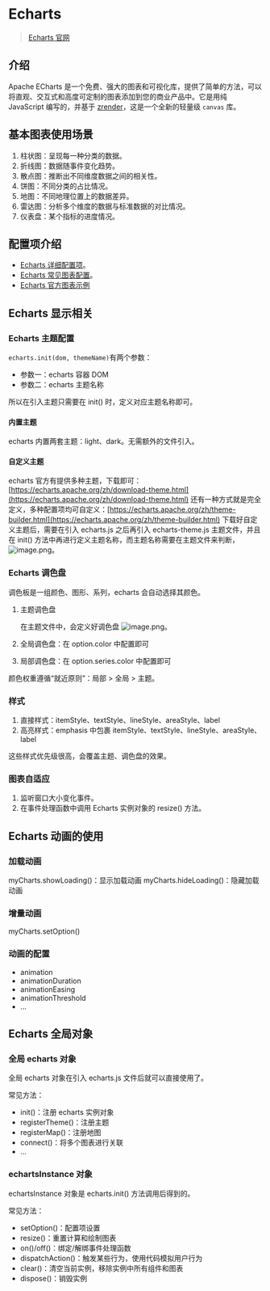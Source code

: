 # Echarts

> [Echarts 官网](https://echarts.apache.org/en/index.html)

## 介绍

Apache ECharts 是一个免费、强大的图表和可视化库，提供了简单的方法，可以将直观、交互式和高度可定制的图表添加到您的商业产品中。它是用纯 JavaScript 编写的，并基于 [zrender](https://github.com/ecomfe/zrender)，这是一个全新的轻量级 `canvas` 库。

## 基本图表使用场景

1. 柱状图：呈现每一种分类的数据。
2. 折线图：数据随事件变化趋势。
3. 散点图：推断出不同维度数据之间的相关性。
4. 饼图：不同分类的占比情况。
5. 地图：不同地理位置上的数据差异。
6. 雷达图：分析多个维度的数据与标准数据的对比情况。
7. 仪表盘：某个指标的进度情况。

## 配置项介绍

- [Echarts 详细配置项](https://echarts.apache.org/zh/option.html)。
- [Echarts 常见图表配置](https://github.com/VfanLee/code-notes/echarts-demo)。
- [Echarts 官方图表示例](https://echarts.apache.org/examples/zh/index.html)

## Echarts 显示相关

### Echarts 主题配置

`echarts.init(dom, themeName)`有两个参数：

- 参数一：echarts 容器 DOM
- 参数二：echarts 主题名称

所以在引入主题只需要在 init() 时，定义对应主题名称即可。

#### 内置主题

echarts 内置两套主题：light、dark。无需额外的文件引入。

#### 自定义主题

echarts 官方有提供多种主题，下载即可：[https://echarts.apache.org/zh/download-theme.html](https://echarts.apache.org/zh/download-theme.html)
还有一种方式就是完全定义，多种配置项均可自定义：[https://echarts.apache.org/zh/theme-builder.html](https://echarts.apache.org/zh/theme-builder.html)
下载好自定义主题后，需要在引入 echarts.js 之后再引入 echarts-theme.js 主题文件，并且在 init() 方法中再进行定义主题名称，而主题名称需要在主题文件来判断，![image.png](https://cdn.nlark.com/yuque/0/2022/png/12641056/1666430280024-26edc9ca-98ed-4752-95b1-19add731804b.png#clientId=u9d0f9484-9516-4&from=paste&height=216&id=u7b94dac2&originHeight=432&originWidth=763&originalType=binary&ratio=1&rotation=0&showTitle=false&size=56259&status=done&style=none&taskId=ue5fb5f52-1428-4afe-97b7-f8ae6facb7b&title=&width=381.5)。

### Echarts 调色盘

调色板是一组颜色、图形、系列，echarts 会自动选择其颜色。

1. 主题调色盘

   在主题文件中，会定义好调色盘 ![image.png](https://cdn.nlark.com/yuque/0/2022/png/12641056/1666430452847-1819a2ff-b534-46a5-9ea1-bb3265a41e3d.png#clientId=u9d0f9484-9516-4&from=paste&height=255&id=u7857d08e&originHeight=509&originWidth=889&originalType=binary&ratio=1&rotation=0&showTitle=false&size=69274&status=done&style=none&taskId=u2ef1a8f6-d927-4356-a919-42947ac3a78&title=&width=444.5)。

2. 全局调色盘：在 option.color 中配置即可
3. 局部调色盘：在 option.series.color 中配置即可

颜色权重遵循“就近原则”：局部 > 全局 > 主题。

### 样式

1. 直接样式：itemStyle、textStyle、lineStyle、areaStyle、label
2. 高亮样式：emphasis 中包裹 itemStyle、textStyle、lineStyle、areaStyle、label

这些样式优先级很高，会覆盖主题、调色盘的效果。

### 图表自适应

1. 监听窗口大小变化事件。
2. 在事件处理函数中调用 Echarts 实例对象的 resize() 方法。

## Echarts 动画的使用

### 加载动画

myCharts.showLoading()：显示加载动画
myCharts.hideLoading()：隐藏加载动画

### 增量动画

myCharts.setOption()

### 动画的配置

- animation
- animationDuration
- animationEasing
- animationThreshold
- ...

## Echarts 全局对象

### 全局 echarts 对象

全局 echarts 对象在引入 echarts.js 文件后就可以直接使用了。

常见方法：

- init()：注册 echarts 实例对象
- registerTheme()：注册主题
- registerMap()：注册地图
- connect()：将多个图表进行关联
- ...

### echartsInstance 对象

echartsInstance 对象是 echarts.init() 方法调用后得到的。

常见方法：

- setOption()：配置项设置
- resize()：重置计算和绘制图表
- on()/off()：绑定/解绑事件处理函数
- dispatchAction()：触发某些行为，使用代码模拟用户行为
- clear()：清空当前实例，移除实例中所有组件和图表
- dispose()：销毁实例
